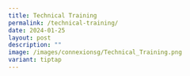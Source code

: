 ```yaml
---
title: Technical Training
permalink: /technical-training/
date: 2024-01-25
layout: post
description: ""
image: /images/connexionsg/Technical_Training.png
variant: tiptap
---
```


